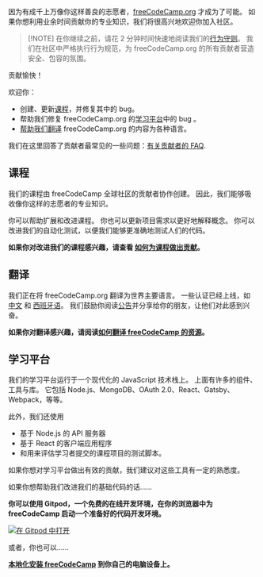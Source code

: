 因为有成千上万像你这样善良的志愿者，[freeCodeCamp.org](https://freecodecamp.org) 才成为了可能。 如果你想利用业余时间贡献你的专业知识，我们将很高兴地欢迎你加入社区。

> [!NOTE] 在你继续之前，请花 2 分钟时间快速地阅读我们的[行为守则](https://chinese.freecodecamp.org/news/code-of-conduct/)。 我们在社区中严格执行行为规范，为 freeCodeCamp.org 的所有贡献者营造安全、包容的氛围。

贡献愉快！

欢迎你：

- 创建、更新[课程](#curriculum)，并修复其中的 bug。
- 帮助我们修复 freeCodeCamp.org 的[学习平台](#learning-platform)中的 bug 。
- [帮助我们翻译](#translations) freeCodeCamp.org 的内容为各种语言。

我们在这里回答了贡献者最常见的一些问题：[有关贡献者的 FAQ](/FAQ.md).

## 课程

我们的课程由 freeCodeCamp 全球社区的贡献者协作创建。 因此，我们能够吸收像你这样的志愿者的专业知识。

你可以帮助扩展和改进课程。 你也可以更新项目需求以更好地解释概念。 你可以改进我们的自动化测试，以便我们能够更准确地测试人们的代码。

**如果你对改进我们的课程感兴趣，请查看 [如何为课程做出贡献](how-to-work-on-coding-challenges.md)。**

## 翻译

我们正在将 freeCodeCamp.org 翻译为世界主要语言。 一些认证已经上线，如 [中文](https://chinese.freecodecamp.org/learn) 和 [西班牙语](https://www.freecodecamp.org/espanol/learn/)。 我们鼓励你阅读[公告](https://www.freecodecamp.org/news/world-language-translation-effort)并分享给你的朋友，让他们对此感到兴奋。

**如果你对翻译感兴趣，请阅读[如何翻译 freeCodeCamp 的资源](how-to-translate-files.md)。**

## 学习平台

我们的学习平台运行于一个现代化的 JavaScript 技术栈上。 上面有许多的组件、工具与库。 它包括 Node.js、MongoDB、OAuth 2.0、React、Gatsby、Webpack，等等。

此外，我们还使用

- 基于 Node.js 的 API 服务器
- 基于 React 的客户端应用程序
- 和用来评估学习者提交的课程项目的测试脚本。

如果你想对学习平台做出有效的贡献，我们建议对这些工具有一定的熟悉度。

如果你想帮助我们改进我们的基础代码的话……

**你可以使用 Gitpod，一个免费的在线开发环境，在你的浏览器中为 freeCodeCamp 启动一个准备好的代码开发环境。**

[![在 Gitpod 中打开](https://gitpod.io/button/open-in-gitpod.svg)](https://gitpod.io/#https://github.com/freeCodeCamp/freeCodeCamp)

或者，你也可以……

**[本地化安装 freeCodeCamp](how-to-setup-freecodecamp-locally.md) 到你自己的电脑设备上。**

